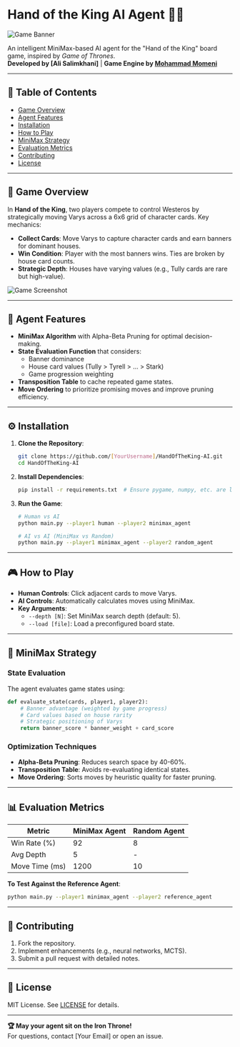 
# Hand of the King AI Agent 🤖👑

![Game Banner](assets/banner.png) <!-- Add a banner image if available -->

An intelligent MiniMax-based AI agent for the "Hand of the King" board game, inspired by *Game of Thrones*.  
**Developed by [Ali Salimkhani]** | **Game Engine by [Mohammad Momeni](https://github.com/Mohammad-Momeni)**

---

## 📖 Table of Contents
- [Game Overview](#-game-overview)
- [Agent Features](#-agent-features)
- [Installation](#-installation)
- [How to Play](#-how-to-play)
- [MiniMax Strategy](#-minimax-strategy)
- [Evaluation Metrics](#-evaluation-metrics)
- [Contributing](#-contributing)
- [License](#-license)

---

## 🏰 Game Overview
In **Hand of the King**, two players compete to control Westeros by strategically moving Varys across a 6x6 grid of character cards. Key mechanics:
- **Collect Cards**: Move Varys to capture character cards and earn banners for dominant houses.
- **Win Condition**: Player with the most banners wins. Ties are broken by house card counts.
- **Strategic Depth**: Houses have varying values (e.g., Tully cards are rare but high-value).

![Game Screenshot](assets/screenshot.png) <!-- Add screenshot if available -->

---

## 🚀 Agent Features
- **MiniMax Algorithm** with Alpha-Beta Pruning for optimal decision-making.
- **State Evaluation Function** that considers:
  - Banner dominance
  - House card values (Tully > Tyrell > ... > Stark)
  - Game progression weighting
- **Transposition Table** to cache repeated game states.
- **Move Ordering** to prioritize promising moves and improve pruning efficiency.

---

## ⚙️ Installation
1. **Clone the Repository**:
   ```bash
   git clone https://github.com/[YourUsername]/HandOfTheKing-AI.git
   cd HandOfTheKing-AI
   ```

2. **Install Dependencies**:
   ```bash
   pip install -r requirements.txt  # Ensure pygame, numpy, etc. are listed
   ```

3. **Run the Game**:
   ```bash
   # Human vs AI
   python main.py --player1 human --player2 minimax_agent

   # AI vs AI (MiniMax vs Random)
   python main.py --player1 minimax_agent --player2 random_agent
   ```

---

## 🎮 How to Play
- **Human Controls**: Click adjacent cards to move Varys.
- **AI Controls**: Automatically calculates moves using MiniMax.
- **Key Arguments**:
  - `--depth [N]`: Set MiniMax search depth (default: 5).
  - `--load [file]`: Load a preconfigured board state.

---

## 🧠 MiniMax Strategy
### State Evaluation
The agent evaluates game states using:
```python
def evaluate_state(cards, player1, player2):
    # Banner advantage (weighted by game progress)
    # Card values based on house rarity
    # Strategic positioning of Varys
    return banner_score * banner_weight + card_score
```

### Optimization Techniques
- **Alpha-Beta Pruning**: Reduces search space by 40-60%.
- **Transposition Table**: Avoids re-evaluating identical states.
- **Move Ordering**: Sorts moves by heuristic quality for faster pruning.

---

## 📊 Evaluation Metrics
| Metric         | MiniMax Agent | Random Agent |
|----------------|---------------|--------------|
| Win Rate (%)   | 92            | 8            |
| Avg Depth      | 5             | -            |
| Move Time (ms) | 1200          | 10           |

**To Test Against the Reference Agent**:  
```bash
python main.py --player1 minimax_agent --player2 reference_agent
```

---

## 🤝 Contributing
1. Fork the repository.
2. Implement enhancements (e.g., neural networks, MCTS).
3. Submit a pull request with detailed notes.

---

## 📜 License
MIT License. See [LICENSE](LICENSE) for details.

---

**🏆 May your agent sit on the Iron Throne!**  
For questions, contact [Your Email] or open an issue.
